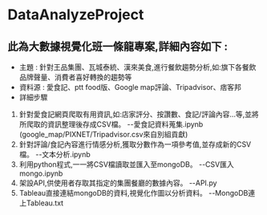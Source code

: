 # DataAnalyzeProject
## 此為大數據視覺化班一條龍專案,詳細內容如下 : 
- 主題 : 針對王品集團、瓦城泰統、漢來美食,進行餐飲趨勢分析,如:旗下各餐飲品牌聲量、消費者喜好轉換的趨勢等
- 資料源 : 愛食記、ptt food版、Google map評論、Tripadvisor、痞客邦
- 詳細步驟
1. 針對愛食記網頁爬取有用資訊,如:店家評分、按讚數、食記/評論內容...等,並將所爬取的資訊整理後存成CSV檔。       --愛食記資料蒐集.ipynb
   (google_map/PIXNET/Tripadvisor.csv來自別組貢獻)
2. 針對評論/食記內容進行情感分析,獲取分數作為一項參考值,並存成新的CSV檔。    --文本分析.ipynb
3. 利用python程式,一一將CSV檔讀取並匯入至mongoDB。    --CSV匯入mongo.ipynb
4. 架設API,供使用者存取其指定的集團餐廳的數據內容。    --API.py
5. Tableau直接連結mongoDB的資料,視覺化作圖以分析資料。    --MongoDB連上Tableau.txt
